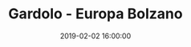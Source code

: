 ---
title: Gardolo - Europa Bolzano
date: 2019-02-02 16:00:00
squadra-a: Europa Bolzano
punteggio-a: 
squadra-b: Bc Gardolo
punteggio-b: 
partite/squadra: under-16-18-19
luogo: Centro Sportivo Trento Nord
categoria: under 16
---